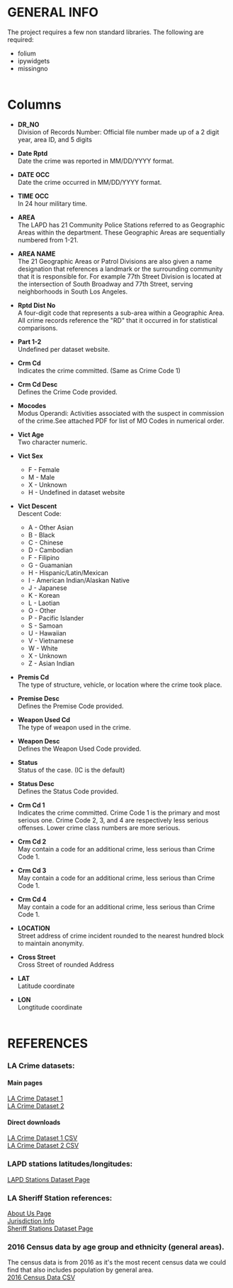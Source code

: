 # GENERAL INFO
The project requires a few non standard libraries. The following are required:
+ folium
+ ipywidgets
+ missingno
<br><br>

# Columns

+ **DR_NO**<br>
Division of Records Number: Official file number made up of a 2 digit year, area ID, and 5 digits

+ **Date Rptd**<br>
Date the crime was reported in MM/DD/YYYY format.

+ **DATE OCC**<br>
Date the crime occurred in MM/DD/YYYY format.

+ **TIME OCC**<br>
In 24 hour military time.

+ **AREA**<br>
The LAPD has 21 Community Police Stations referred to as Geographic Areas within the department. These Geographic Areas are sequentially numbered from 1-21.

+ **AREA NAME**<br>
The 21 Geographic Areas or Patrol Divisions are also given a name designation that references a landmark or the surrounding community that it is responsible for. For example 77th Street Division is located at the intersection of South Broadway and 77th Street, serving neighborhoods in South Los Angeles.

+ **Rptd Dist No**<br>
A four-digit code that represents a sub-area within a Geographic Area. All crime records reference the "RD" that it occurred in for statistical comparisons.

+ **Part 1-2**<br>
Undefined per dataset website.

+ **Crm Cd**<br>
Indicates the crime committed. (Same as Crime Code 1)

+ **Crm Cd Desc**<br>
Defines the Crime Code provided.

+ **Mocodes**<br>
Modus Operandi: Activities associated with the suspect in commission of the crime.See attached PDF for list of MO Codes in numerical order.

+ **Vict Age**<br>
Two character numeric.

+ **Vict Sex**<br>
    + F - Female
    + M - Male
    + X - Unknown
    + H - Undefined in dataset website

+ **Vict Descent**<br>
Descent Code: 
    + A - Other Asian 
    + B - Black 
    + C - Chinese
    + D - Cambodian
    + F - Filipino
    + G - Guamanian
    + H - Hispanic/Latin/Mexican
    + I - American Indian/Alaskan Native
    + J - Japanese
    + K - Korean
    + L - Laotian
    + O - Other
    + P - Pacific Islander
    + S - Samoan
    + U - Hawaiian
    + V - Vietnamese
    + W - White
    + X - Unknown
    + Z - Asian Indian

+ **Premis Cd**<br>
The type of structure, vehicle, or location where the crime took place.

+ **Premise Desc**<br>
Defines the Premise Code provided.

+ **Weapon Used Cd**<br>
The type of weapon used in the crime.

+ **Weapon Desc**<br>
Defines the Weapon Used Code provided.

+ **Status**<br>
Status of the case. (IC is the default)

+ **Status Desc**<br>
Defines the Status Code provided.

+ **Crm Cd 1**<br>
Indicates the crime committed. Crime Code 1 is the primary and most serious one. Crime Code 2, 3, and 4 are respectively less serious offenses. Lower crime class numbers are more serious.

+ **Crm Cd 2**<br>
May contain a code for an additional crime, less serious than Crime Code 1.

+ **Crm Cd 3**<br>
May contain a code for an additional crime, less serious than Crime Code 1.

+ **Crm Cd 4**<br>
May contain a code for an additional crime, less serious than Crime Code 1.

+ **LOCATION**<br>
Street address of crime incident rounded to the nearest hundred block to maintain anonymity.

+ **Cross Street**<br>
Cross Street of rounded Address

+ **LAT**<br>
Latitude coordinate

+ **LON**<br>
Longtitude coordinate
<br><br>

# REFERENCES

### LA Crime datasets:
#### Main pages
[LA Crime Dataset 1](https://data.lacity.org/Public-Safety/Crime-Data-from-2010-to-2019/63jg-8b9z)<br>
[LA Crime Dataset 2](https://data.lacity.org/Public-Safety/Crime-Data-from-2020-to-Present/2nrs-mtv8)
#### Direct downloads
[LA Crime Dataset 1 CSV](https://data.lacity.org/api/views/2nrs-mtv8/rows.csv)<br>
[LA Crime Dataset 2 CSV](https://data.lacity.org/api/views/63jg-8b9z/rows.csv)

### LAPD stations latitudes/longitudes:<br>
[LAPD Stations Dataset Page](https://geohub.lacity.org/datasets/1dd3271db7bd44f28285041058ac4612_0/data?geometry=-119.196%2C33.816%2C-117.614%2C34.214)

### LA Sheriff Station references:
[About Us Page](https://www.lasd.org/about_us.html)<br>
[Jurisdiction Info](http://shq.lasdnews.net/content/uoa/EPC/LASD_Jurisdiction.pdf)<br>
[Sheriff Stations Dataset Page](https://geohub.lacity.org/datasets/lacounty::sheriff-and-police-stations/data?geometry=-160.268%2C22.722%2C-59.018%2C47.492)

### 2016 Census data by age group and ethnicity (general areas).
The census data is from 2016 as it's the most recent census data we could find that also includes population by general area.<br>
[2016 Census Data CSV](https://data.lacounty.gov/resource/ai64-dnh8.csv)